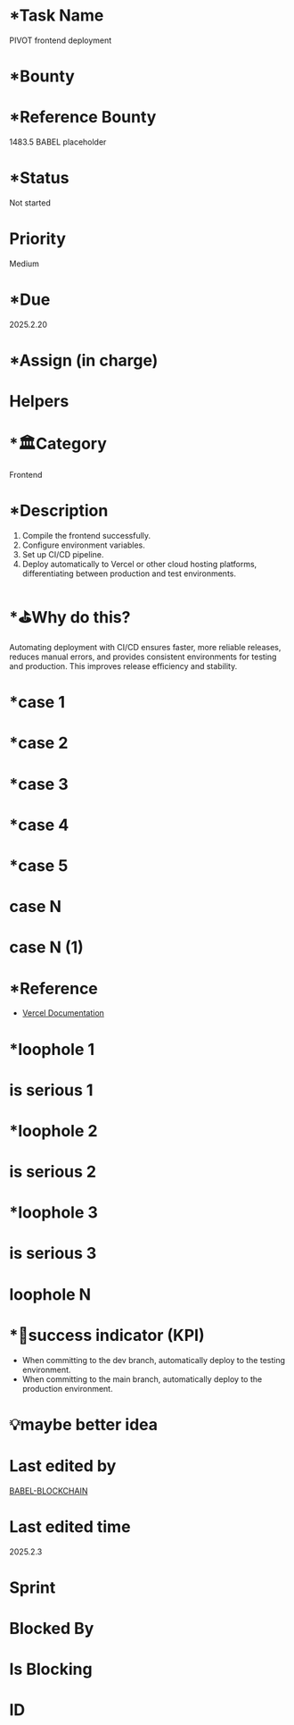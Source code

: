 # \*Task Name

PIVOT frontend deployment

# \*Bounty

# \*Reference Bounty

1483.5 BABEL placeholder

# \*Status

Not started

# Priority

Medium

# \*Due

2025.2.20

# \*Assign (in charge)

# Helpers

# \*🏛Category

Frontend

# \*Description

1. Compile the frontend successfully.
2. Configure environment variables.
3. Set up CI/CD pipeline.
4. Deploy automatically to Vercel or other cloud hosting platforms, differentiating between production and test environments.

# \*⛳️Why do this?

Automating deployment with CI/CD ensures faster, more reliable releases, reduces manual errors, and provides consistent environments for testing and production. This improves release efficiency and stability.

# \*case 1

# \*case 2

# \*case 3

# \*case 4

# \*case 5

# case N

# case N (1)

# \*Reference

-   [Vercel Documentation](https://vercel.com/docs/deployments/overview)

# \*loophole 1

# is serious 1

# \*loophole 2

# is serious 2

# \*loophole 3

# is serious 3

# loophole N

# \*🎯success indicator (KPI)

-   When committing to the dev branch, automatically deploy to the testing environment.
-   When committing to the main branch, automatically deploy to the production environment.

# 💡maybe better idea

# Last edited by

[BABEL-BLOCKCHAIN](https://github.com/BABEL-BLOCKCHAIN)

# Last edited time

2025.2.3

# Sprint

# Blocked By

# Is Blocking

# ID
